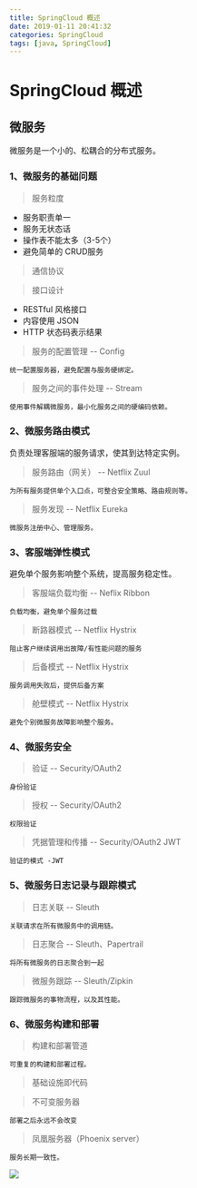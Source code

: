 ```yaml
---
title: SpringCloud 概述
date: 2019-01-11 20:41:32
categories: SpringCloud
tags: [java, SpringCloud]
---
```


# SpringCloud 概述

## 微服务

微服务是一个小的、松耦合的分布式服务。

### 1、微服务的基础问题

> 服务粒度

* 服务职责单一
* 服务无状态话
* 操作表不能太多（3-5个）
* 避免简单的 CRUD服务

> 通信协议

> 接口设计

* RESTful 风格接口
* 内容使用 JSON
* HTTP 状态码表示结果

> 服务的配置管理 -- Config

	统一配置服务器，避免配置与服务硬绑定。

> 服务之间的事件处理 -- Stream

	使用事件解耦微服务，最小化服务之间的硬编码依赖。

### 2、微服务路由模式

负责处理客服端的服务请求，使其到达特定实例。

> 服务路由（网关） -- Netflix Zuul

	为所有服务提供单个入口点，可整合安全策略、路由规则等。
	
> 服务发现 -- Netflix Eureka

	微服务注册中心、管理服务。

	
### 3、客服端弹性模式

避免单个服务影响整个系统，提高服务稳定性。

> 客服端负载均衡 -- Neflix Ribbon

	负载均衡，避免单个服务过载

> 断路器模式 -- Netflix Hystrix

	阻止客户继续调用出故障/有性能问题的服务

> 后备模式 -- Netflix Hystrix

	服务调用失败后，提供后备方案

> 舱壁模式 -- Netflix Hystrix

	避免个别微服务故障影响整个服务。

### 4、微服务安全

> 验证 -- Security/OAuth2

	身份验证

> 授权 -- Security/OAuth2

	权限验证

> 凭据管理和传播  -- Security/OAuth2 JWT

	验证的模式 -JWT

### 5、微服务日志记录与跟踪模式

> 日志关联 -- Sleuth

	关联请求在所有微服务中的调用链。

> 日志聚合 -- Sleuth、Papertrail

	将所有微服务的日志聚合到一起

> 微服务跟踪 -- Sleuth/Zipkin

	跟踪微服务的事物流程，以及其性能。

### 6、微服务构建和部署

> 构建和部署管道

	可重复的构建和部署过程。

> 基础设施即代码

	

> 不可变服务器

	部署之后永远不会改变

> 凤凰服务器（Phoenix server）

	服务长期一致性。


![](http://qnyunyun.yunsoho.cn/20180626135647743.jpeg?imageMogr2/thumbnail/!100p)
















































































































































